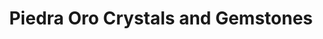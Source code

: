 ---
title: "Piedra Oro Crystals and Gemstones"
url: /bacoor/piedra-oro-crystals-and-gemstones/
shop: Schmuck
---